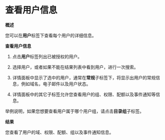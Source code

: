 # 查看用户信息

**概述**

您可以在**用户**标签下查看每个用户的详细信息。

**查看用户信息**

1. 点击**用户**标签列出已被授权的用户。

2. 选择用户，或者如果不能在结果列表中看到用户，进行一次搜索。

3. 详情面板中显示了选中的用户，通常在**常规**子标签下，将显示出用户的常规信息，例如域名，电子邮件以及用户状态。

4. 详情面板中的其它子标签允许您查看用户的组、权限、配额以及事件通知等信息。

举例说明，如果您想要查看用户属于哪个用户组，请点击**目录组**子标签。

**结果**

您查看了用户的域、权限、配额、组以及事件通知信息。
